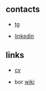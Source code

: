 ## contacts

* [tg](https://teleg.run/iamstook)

* [linkedin](https://www.linkedin.com/in/arthur-ishmukhametov-2326b1199/)

## links
* [cv](https://arthurishmukhametov.github.io/cv/ArthurIshmukhametov_CV)
  
* bor [wiki](https://arthurishmukhametov.github.io/bor/wiki/main)

